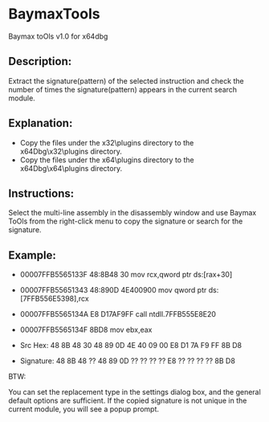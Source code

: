# BaymaxTools
Baymax toOls v1.0 for x64dbg

## Description:

Extract the signature(pattern) of the selected instruction and check the number of times the signature(pattern) appears in the current search module.

## Explanation:

+ Copy the files under the x32\plugins directory to the x64Dbg\x32\plugins directory.
+ Copy the files under the x64\plugins directory to the x64Dbg\x64\plugins directory.

## Instructions:

Select the multi-line assembly in the disassembly window and use Baymax ToOls from the right-click menu to copy the signature or search for the signature.

## Example:

+ 00007FFB5565133F    48:8B48 30               mov rcx,qword ptr ds:[rax+30]
+ 00007FFB55651343    48:890D 4E400900         mov qword ptr ds:[7FFB556E5398],rcx
+ 00007FFB5565134A    E8 D17AF9FF              call ntdll.7FFB555E8E20
+ 00007FFB5565134F    8BD8                     mov ebx,eax

+ Src Hex: 48 8B 48 30 48 89 0D 4E 40 09 00 E8 D1 7A F9 FF 8B D8
+ Signature: 48 8B 48 ?? 48 89 0D ?? ?? ?? ?? E8 ?? ?? ?? ?? 8B D8 


BTW:

You can set the replacement type in the settings dialog box, and the general default options are sufficient.
If the copied signature is not unique in the current module, you will see a popup prompt.




